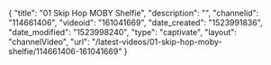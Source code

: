 {
    "title": "01 Skip Hop MOBY Shelfie",
    "description": "",
    "channelid": "114661406",
    "videoid": "161041669",
    "date_created": "1523991836",
    "date_modified": "1523998240",
    "type": "captivate",
    "layout": "channelVideo",
    "url": "\/latest-videos\/01-skip-hop-moby-shelfie\/114661406-161041669"
}